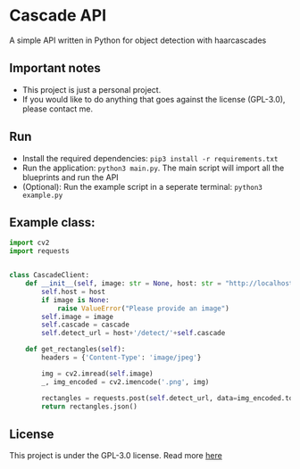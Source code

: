 # Cascade API
A simple API written in Python for object detection with haarcascades

## Important notes
- This project is just a personal project.
- If you would like to do anything that goes against the license (GPL-3.0), please contact me.

## Run
- Install the required dependencies: `pip3 install -r requirements.txt`
- Run the application: `python3 main.py`. The main script will import all the blueprints and run the API
- (Optional): Run the example script in a seperate terminal: `python3 example.py`

## Example class:
```python
import cv2
import requests


class CascadeClient:
    def __init__(self, image: str = None, host: str = "http://localhost:5000", cascade: str = "face"):
        self.host = host
        if image is None:
            raise ValueError("Please provide an image")
        self.image = image
        self.cascade = cascade
        self.detect_url = host+'/detect/'+self.cascade

    def get_rectangles(self):
        headers = {'Content-Type': 'image/jpeg'}

        img = cv2.imread(self.image)
        _, img_encoded = cv2.imencode('.png', img)

        rectangles = requests.post(self.detect_url, data=img_encoded.tobytes(), headers=headers)
        return rectangles.json()
```

## License
This project is under the GPL-3.0 license. Read more [here](LICENSE)